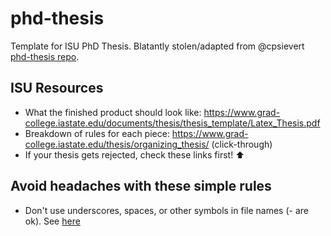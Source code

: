 # phd-thesis

Template for ISU PhD Thesis. Blatantly stolen/adapted from @cpsievert [phd-thesis repo](https://github.com/cpsievert/phd-thesis).

## ISU Resources

- What the finished product should look like: https://www.grad-college.iastate.edu/documents/thesis/thesis_template/Latex_Thesis.pdf
- Breakdown of rules for each piece: https://www.grad-college.iastate.edu/thesis/organizing_thesis/ (click-through)
- If your thesis gets rejected, check these links first! :arrow_up: 

## Avoid headaches with these simple rules 

- Don't use underscores, spaces, or other symbols in file names (- are ok). See [here](https://github.com/rstudio/bookdown/issues/491)
